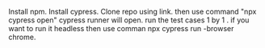 Install npm.
Install cypress. 
Clone repo using link. 
then use command "npx cypress open" cypress runner will open. 
run the test cases 1 by 1 .
if you want to run it headless then use comman npx cypress run -browser chrome. 
